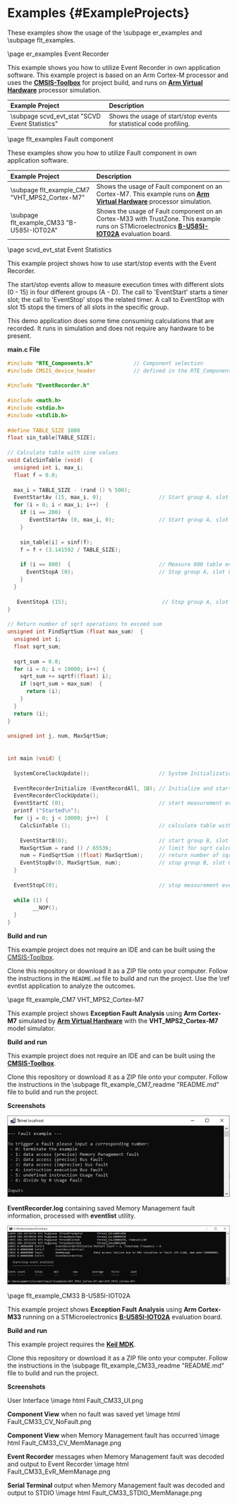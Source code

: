 # Examples {#ExampleProjects}

These examples show the usage of the \subpage er_examples and \subpage flt_examples.

\page er_examples Event Recorder

This example shows you how to utilize Event Recorder in own application software.
This example project is based on an Arm Cortex-M processor and uses the [**CMSIS-Toolbox**](https://github.com/Open-CMSIS-Pack/cmsis-toolbox) for project build, and runs on [**Arm Virtual Hardware**](https://arm-software.github.io/AVH/main/overview/html/index.html) processor simulation.

Example Project                                | Description
:----------------------------------------------|:-----------------------------------------
\subpage scvd_evt_stat "SCVD Event Statistics" | Shows the usage of start/stop events for statistical code profiling.

\page flt_examples Fault component

These examples show you how to utilize Fault component in own application software. 

Example Project                                | Description
:----------------------------------------------|:-----------------------------------------
\subpage flt_example_CM7 "VHT_MPS2_Cortex-M7"  | Shows the usage of Fault component on an Cortex-M7. This example runs on [**Arm Virtual Hardware**](https://arm-software.github.io/AVH/main/overview/html/index.html) processor simulation.
\subpage flt_example_CM33 "B-U585I-IOT02A"     | Shows the usage of Fault component on an Cortex-M33 with TrustZone. This example runs on STMicroelectronics [**B-U585I-IOT02A**](https://www.st.com/en/evaluation-tools/b-u585i-iot02a.html) evaluation board.


\page scvd_evt_stat Event Statistics

This example project shows how to use start/stop events with the Event Recorder.

The start/stop events allow to measure execution times with different slots (0 - 15) in four different groups (A - D). The
call to 'EventStart' starts a timer slot; the call to 'EventStop' stops the related timer.  A call to EventStop with slot 15 
stops the timers of all slots in the specific group.

This demo application does some time consuming calculations that are recorded. It runs in simulation and does not require any
hardware to be present.

**main.c File**

```c
#include "RTE_Components.h"             // Component selection
#include CMSIS_device_header            // defined in the RTE_Components.h file

#include "EventRecorder.h"

#include <math.h>
#include <stdio.h>
#include <stdlib.h>

#define TABLE_SIZE 1000
float sin_table[TABLE_SIZE];

// Calculate table with sine values
void CalcSinTable (void)  {
  unsigned int i, max_i;
  float f = 0.0;

  max_i = TABLE_SIZE - (rand () % 500);
  EventStartAv (15, max_i, 0);                  // Start group A, slot 15, passing the max_i variable
  for (i = 0; i < max_i; i++)  {
    if (i == 200)  {
       EventStartAv (0, max_i, 0);              // Start group A, slot 0, passing the max_i variable
    }

    sin_table[i] = sinf(f);
    f = f + (3.141592 / TABLE_SIZE);

    if (i == 800)  {                            // Measure 800 table entries
      EventStopA (0);                           // Stop group A, slot 0
    }
  }

   EventStopA (15);                              // Stop group A, slot 15 (stops also slots 0..14)
}

// Return number of sqrt operations to exceed sum
unsigned int FindSqrtSum (float max_sum)  {
  unsigned int i;
  float sqrt_sum;

  sqrt_sum = 0.0;
  for (i = 0; i < 10000; i++) {
    sqrt_sum += sqrtf((float) i);
    if (sqrt_sum > max_sum)  {
      return (i);
    }
  }
  return (i);
}

unsigned int j, num, MaxSqrtSum;


int main (void) {

  SystemCoreClockUpdate();                      // System Initialization

  EventRecorderInitialize (EventRecordAll, 1U); // Initialize and start Event Recorder
  EventRecorderClockUpdate();
  EventStartC (0);                              // start measurement event group C, slot 0
  printf ("Started\n");
  for (j = 0; j < 10000; j++)  {
    CalcSinTable ();                            // calculate table with sinus values

    EventStartB(0);                             // start group B, slot 0
    MaxSqrtSum = rand () / 65536;               // limit for sqrt calculation
    num = FindSqrtSum ((float) MaxSqrtSum);     // return number of sqrt operations
    EventStopBv(0, MaxSqrtSum, num);            // stop group B, slot 0, output values: MaxSqrtSum, num
  }

  EventStopC(0);                                // stop measurement event group C, slot 0

  while (1) {
        __NOP();
  }
}
```

**Build and run**

This example project does not require an IDE and can be built using the [CMSIS-Toolbox](https://github.com/Open-CMSIS-Pack/cmsis-toolbox).

Clone this repository or download it as a ZIP file onto your computer. Follow the instructions in the `README.md` file to build and run the project. Use the \ref evntlst application to analyze the outcomes.


\page flt_example_CM7 VHT_MPS2_Cortex-M7

This example project shows **Exception Fault Analysis** using **Arm Cortex-M7** simulated by [**Arm Virtual Hardware**](https://arm-software.github.io/AVH/main/simulation/html/Using.html) with the **VHT_MPS2_Cortex-M7** model simulator.

**Build and run**

This example project does not require an IDE and can be built using the [**CMSIS-Toolbox**](https://github.com/Open-CMSIS-Pack/cmsis-toolbox).

Clone this repository or download it as a ZIP file onto your computer. Follow the instructions in the \subpage flt_example_CM7_readme "README.md" file to build and run the project.

**Screenshots**

![User Interface](./images/Fault_CM7_UI.png)

**EventRecorder.log** containing saved Memory Management fault information, processed with **eventlist** utility.

![](./images/Fault_CM7_eventlist_MemManage.png)


\page flt_example_CM33 B-U585I-IOT02A

This example project shows **Exception Fault Analysis** using **Arm Cortex-M33** running on a STMicroelectronics [**B-U585I-IOT02A**](https://www.st.com/en/evaluation-tools/b-u585i-iot02a.html) evaluation board.

**Build and run**

This example project requires the [**Keil MDK**](https://developer.arm.com/Tools%20and%20Software/Keil%20MDK).

Clone this repository or download it as a ZIP file onto your computer. Follow the instructions in the \subpage flt_example_CM33_readme "README.md" file to build and run the project.

**Screenshots**

User Interface \image html Fault_CM33_UI.png

**Component View** when no fault was saved yet \image html Fault_CM33_CV_NoFault.png

**Component View** when Memory Management fault has occurred \image html Fault_CM33_CV_MemManage.png

**Event Recorder** messages when Memory Management fault was decoded and output to Event Recorder \image html Fault_CM33_EvR_MemManage.png

**Serial Terminal** output when Memory Management fault was decoded and output to STDIO \image html Fault_CM33_STDIO_MemManage.png
